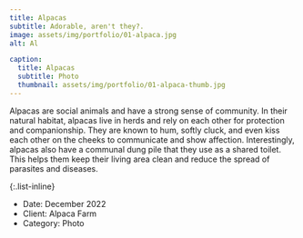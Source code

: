 ```yaml
---
title: Alpacas
subtitle: Adorable, aren't they?.
image: assets/img/portfolio/01-alpaca.jpg
alt: Al

caption:
  title: Alpacas
  subtitle: Photo
  thumbnail: assets/img/portfolio/01-alpaca-thumb.jpg
---
```

Alpacas are social animals and have a strong sense of community. In their natural habitat, alpacas live in herds and rely on each other for protection and companionship. They are known to hum, softly cluck, and even kiss each other on the cheeks to communicate and show affection. Interestingly, alpacas also have a communal dung pile that they use as a shared toilet. This helps them keep their living area clean and reduce the spread of parasites and diseases.

{:.list-inline}
- Date: December 2022
- Client: Alpaca Farm
- Category: Photo

